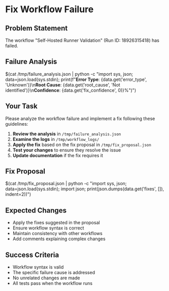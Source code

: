 # Fix Workflow Failure

## Problem Statement
The workflow "Self-Hosted Runner Validation" (Run ID: 18926315418) has failed.

## Failure Analysis
$(cat /tmp/failure_analysis.json | python -c "import sys, json; data=json.load(sys.stdin); print(f\"**Error Type**: {data.get('error_type', 'Unknown')}\n**Root Cause**: {data.get('root_cause', 'Not identified')}\n**Confidence**: {data.get('fix_confidence', 0)}%\")")

## Your Task
Please analyze the workflow failure and implement a fix following these guidelines:

1. **Review the analysis** in `/tmp/failure_analysis.json`
2. **Examine the logs** in `/tmp/workflow_logs/`
3. **Apply the fix** based on the fix proposal in `/tmp/fix_proposal.json`
4. **Test your changes** to ensure they resolve the issue
5. **Update documentation** if the fix requires it

## Fix Proposal
$(cat /tmp/fix_proposal.json | python -c "import sys, json; data=json.load(sys.stdin); import json; print(json.dumps(data.get('fixes', []), indent=2))")

## Expected Changes
- Apply the fixes suggested in the proposal
- Ensure workflow syntax is correct
- Maintain consistency with other workflows
- Add comments explaining complex changes

## Success Criteria
- Workflow syntax is valid
- The specific failure cause is addressed
- No unrelated changes are made
- All tests pass when the workflow runs

